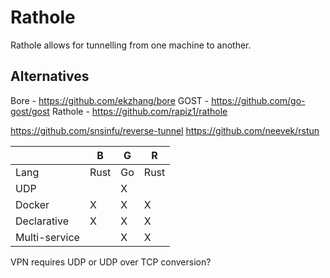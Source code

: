 <!--
SPDX-FileCopyrightText: Andrew Hayzen <ahayzen@gmail.com>

SPDX-License-Identifier: MPL-2.0
-->

# Rathole

Rathole allows for tunnelling from one machine to another.

## Alternatives

Bore - https://github.com/ekzhang/bore
GOST - https://github.com/go-gost/gost
Rathole - https://github.com/rapiz1/rathole

https://github.com/snsinfu/reverse-tunnel
https://github.com/neevek/rstun

| | B | G | R |
|-|-|-|-|
| Lang | Rust | Go | Rust |
| UDP | | X | |
| Docker | X | X | X |
| Declarative | X | X | X |
| Multi-service | | X | X |

VPN requires UDP or UDP over TCP conversion?
